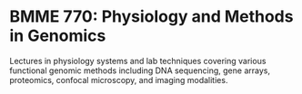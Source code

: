 # BMME 770: Physiology and Methods in Genomics

Lectures in physiology systems and lab techniques covering various functional genomic methods including DNA sequencing, gene arrays, proteomics, confocal microscopy, and imaging modalities.